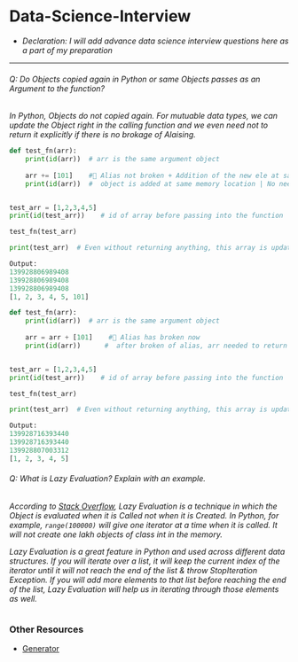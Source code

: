 # Data-Science-Interview

- *Declaration: I will add advance data science interview questions here as a part of my preparation*

---
###### Q: Do Objects copied again in Python or same Objects passes as an Argument to the function?
*In Python, Objects do not copied again. For mutuable data types, we can update the Object right in the calling function and we even need not to return it explicitly if there is no brokage of Alaising.*

```python
def test_fn(arr):
    print(id(arr))  # arr is the same argument object 
    
    arr += [101]    #📌 Alias not broken + Addition of the new ele at same memory add. 
    print(id(arr))  #  object is added at same memory location | No need to return anything


test_arr = [1,2,3,4,5]
print(id(test_arr))    # id of array before passing into the function

test_fn(test_arr)

print(test_arr)  # Even without returning anything, this array is updated

Output:
139928806989408
139928806989408
139928806989408
[1, 2, 3, 4, 5, 101]
```
```python
def test_fn(arr):
    print(id(arr))  # arr is the same argument object 
    
    arr = arr + [101]    #📌 Alias has broken now
    print(id(arr))      #  after broken of alias, arr needed to return now


test_arr = [1,2,3,4,5]
print(id(test_arr))    # id of array before passing into the function

test_fn(test_arr)

print(test_arr)  # Even without returning anything, this array is updated

Output:
139928716393440
139928716393440
139928807003312
[1, 2, 3, 4, 5]
```

###### Q: What is Lazy Evaluation? Explain with an example.
*According to [Stack Overflow](https://stackoverflow.com/a/20535428), Lazy Evaluation is a technique in which the Object is evaluated when it is Called not when it is Created. In Python, for example, `range(100000)` will give one iterator at a time when it is called. It will not create one lakh objects of class int in the memory.* 

*Lazy Evaluation is a great feature in Python and used across different data structures. If you will iterate over a list, it will keep the current index of the iterator until it will not reach the end of the list & throw StopIteration Exception. If you will add more elements to that list before reaching the end of the list, Lazy Evaluation will help us in iterating through those elements as well.*

```python


```

### Other Resources
- [Generator](https://stackoverflow.com/a/20535379)